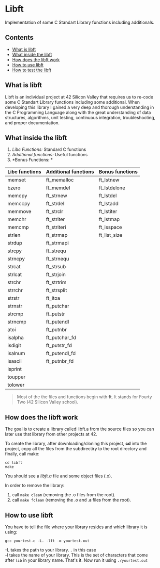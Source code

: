 **Libft**
======================== 
Implementation of some C Standart Library functions including additionals.

**Contents**
-----------------------
* [What is libft](#what-is-libft)
* [What inside the libft](#what-inside-the-libft)
* [How does the libft work](#how-does-the-libft-work)
* [How to use libft](#how-to-use-libft)
* [How to test the libft](#how-to-test-the-libft)


**What is libft**
-----------------------
Libft is an individual project at 42 Silicon Valley that requires us to re-code some C Standart Library functions including some additional. When developing this library I gained a very deep and thorough understanding in the C  Programming Language along with the great understanding of data structures, algorithms, unit testing, continuous integration, troubleshooting, and proper documentation.

**What inside the libft**
-----------------------------
1. *Libc Functions:* Standard C functions
2. *Additional functions:* Useful functions
3. *Bonus Functions: *

Libc functions | Additional functions | Bonus functions   |
:----------- | :----------------------| :-----------------|
memset	     |    ft_memalloc         |   ft_lstnew
bzero		     |    ft_memdel	          |   ft_lstdelone
memcpy		   |    ft_strnew	          |   ft_lstdel
memccpy	     |    ft_strdel           |   ft_lstadd
memmove	     |    ft_strclr	          |   ft_lstiter
memchr		   |    ft_striter          |   ft_lstmap
memcmp	     |    ft_striteri         |   ft_isspace
strlen		   |    ft_strmap           |   ft_list_size
strdup		   |    ft_strmapi	        |
strcpy		   |    ft_strequ           |
strncpy			 |    ft_strnequ	        |
strcat		   |    ft_strsub	          |
strlcat	     |    ft_strjoin          |
strchr		   |    ft_strtrim          |
strrchr      |    ft_strsplit         |
strstr		   |    ft_itoa             |
strnstr	     |    ft_putchar	        |
strcmp		   |    ft_putstr           |
strncmp		   |    ft_putendl          |
atoi	       |    ft_putnbr	          |
isalpha		   |    ft_putchar_fd       |
isdigit	     |    ft_putstr_fd        |
isalnum		   |    ft_putendl_fd       |
isascii		   |    ft_putnbr_fd        |
isprint		   |                        |
toupper		   |                        |
tolower		   |                        |

> Most of the the files and functions begin with  **ft**. It stands for Fourty Two (42 Silicon Valley school).

**How does the libft work**
------------------------------
The goal is to create a library called libft.a from the source files so you can later use that library from other projects at 42.

To create the library, after downloading/cloning this project, **cd** into the project, copy all the files from the subdirectiry to the root directory and finally, call make:

	cd libft
	make

You should see a *libft.a* file and some object files (.o).

In order to remove the library:
1. call `make clean` (removing the .o files from the root).
2. call `make fclean` (removing the .o and .a files from the root).

**How to use libft**
---------------------------
You have to tell the file where your library resides and which library it is using:

`gcc yourtest.c -L. -lft -o yourtest.out`

-L takes the path to your library. `.` in this case<br>
-l takes the name of your library. This is the set of characters that come after `lib` in your library name.
That's it. Now run it using `./yourtest.out`
